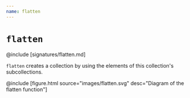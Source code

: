 ```yaml
---
name: flatten
---
```


# `flatten`

@include [signatures/flatten.md]

`flatten` creates a collection by using the elements of this collection's subcollections.

@include [figure.html source="images/flatten.svg" desc="Diagram of the flatten function"]
